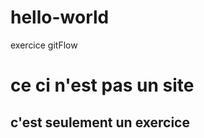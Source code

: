# hello-world
exercice gitFlow
<h1>ce ci n'est pas un site</h1>
<h2>c'est seulement un exercice</h2>

